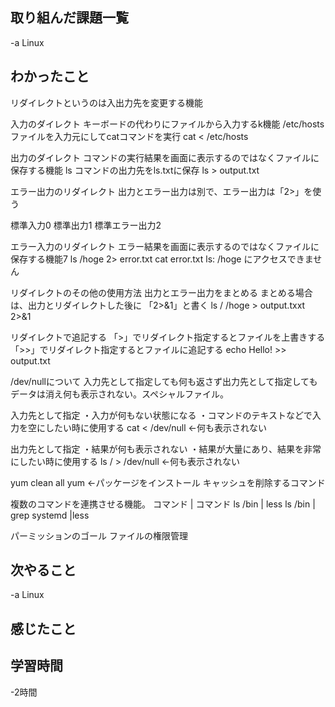 ## 取り組んだ課題一覧  
-a  Linux

## わかったこと
リダイレクトというのは入出力先を変更する機能

入力のダイレクト
キーボードの代わりにファイルから入力するk機能
/etc/hostsファイルを入力元にしてcatコマンドを実行
cat < /etc/hosts

出力のダイレクト
コマンドの実行結果を画面に表示するのではなくファイルに保存する機能
ls コマンドの出力先をls.txtに保存
ls > output.txt

エラー出力のリダイレクト
出力とエラー出力は別で、エラー出力は「2>」を使う

標準入力0
標準出力1
標準エラー出力2

エラー入力のリダイレクト
エラー結果を画面に表示するのではなくファイルに保存する機能7
ls /hoge 2> error.txt
cat error.txt
ls: /hoge にアクセスできません

リダイレクトのその他の使用方法
出力とエラー出力をまとめる
まとめる場合は、出力とリダイレクトした後に
「2>&1」と書く
ls / /hoge > output.txxt 2>&1

リダイレクトで追記する
「>」でリダイレクト指定するとファイルを上書きする
「>>」でリダイレクト指定するとファイルに追記する
echo Hello! >> output.txt

/dev/nullについて
入力先として指定しても何も返さず出力先として指定してもデータは消え何も表示されない。スペシャルファイル。

入力先として指定
・入力が何もない状態になる
・コマンドのテキストなどで入力を空にしたい時に使用する
cat < /dev/null
←何も表示されない

出力先として指定
・結果が何も表示されない
・結果が大量にあり、結果を非常にしたい時に使用する
ls / > /dev/null
←何も表示されない

yum clean all
yum ←パッケージをインストール
キャッシュを削除するコマンド

複数のコマンドを連携させる機能。
コマンド | コマンド
ls /bin | less
ls /bin | grep systemd |less

パーミッションのゴール
ファイルの権限管理
## 次やること
-a  Linux

## 感じたこと

## 学習時間
-2時間

